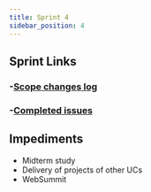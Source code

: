 ```yaml
---
title: Sprint 4
sidebar_position: 4
---
```

## Sprint Links

### -[Scope changes log](https://kelvindtd.atlassian.net/issues/?jql=issueKey%20in%20(DTD-47%2CDTD-81%2CDTD-49))
### -[Completed issues](https://kelvindtd.atlassian.net/issues/?jql=issueKey%20in%20(DTD-47))


## Impediments
* Midterm study
* Delivery of projects of other UCs
* WebSummit
